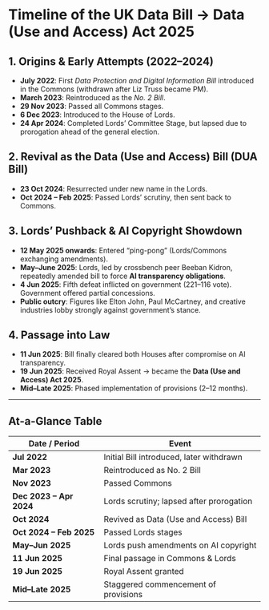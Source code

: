 # Timeline of the UK Data Bill → Data (Use and Access) Act 2025

## 1. Origins & Early Attempts (2022–2024)
- **July 2022**: First *Data Protection and Digital Information Bill* introduced in the Commons (withdrawn after Liz Truss became PM).  
- **March 2023**: Reintroduced as the *No. 2 Bill*.  
- **29 Nov 2023**: Passed all Commons stages.  
- **6 Dec 2023**: Introduced to the House of Lords.  
- **24 Apr 2024**: Completed Lords’ Committee Stage, but lapsed due to prorogation ahead of the general election.  

## 2. Revival as the Data (Use and Access) Bill (DUA Bill)
- **23 Oct 2024**: Resurrected under new name in the Lords.  
- **Oct 2024 – Feb 2025**: Passed Lords’ scrutiny, then sent back to Commons.  

## 3. Lords’ Pushback & AI Copyright Showdown
- **12 May 2025 onwards**: Entered “ping-pong” (Lords/Commons exchanging amendments).  
- **May–June 2025**: Lords, led by crossbench peer Beeban Kidron, repeatedly amended bill to force **AI transparency obligations**.  
- **4 Jun 2025**: Fifth defeat inflicted on government (221–116 vote). Government offered partial concessions.  
- **Public outcry**: Figures like Elton John, Paul McCartney, and creative industries lobby strongly against government’s stance.  

## 4. Passage into Law
- **11 Jun 2025**: Bill finally cleared both Houses after compromise on AI transparency.  
- **19 Jun 2025**: Received Royal Assent → became the **Data (Use and Access) Act 2025**.  
- **Mid–Late 2025**: Phased implementation of provisions (2–12 months).  

---

## At-a-Glance Table

| Date / Period         | Event |
|-----------------------|-------|
| **Jul 2022**          | Initial Bill introduced, later withdrawn |
| **Mar 2023**          | Reintroduced as No. 2 Bill |
| **Nov 2023**          | Passed Commons |
| **Dec 2023 – Apr 2024** | Lords scrutiny; lapsed after prorogation |
| **Oct 2024**          | Revived as Data (Use and Access) Bill |
| **Oct 2024 – Feb 2025** | Passed Lords stages |
| **May–Jun 2025**      | Lords push amendments on AI copyright |
| **11 Jun 2025**       | Final passage in Commons & Lords |
| **19 Jun 2025**       | Royal Assent granted |
| **Mid–Late 2025**     | Staggered commencement of provisions |
